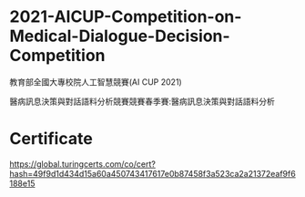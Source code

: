 # 2021-AICUP-Competition-on-Medical-Dialogue-Decision-Competition
教育部全國大專校院人工智慧競賽(AI CUP 2021) 

醫病訊息決策與對話語料分析競賽競賽春季賽:醫病訊息決策與對話語料分析
# Certificate
https://global.turingcerts.com/co/cert?hash=49f9d1d434d15a60a450743417617e0b87458f3a523ca2a21372eaf9f6188e15
